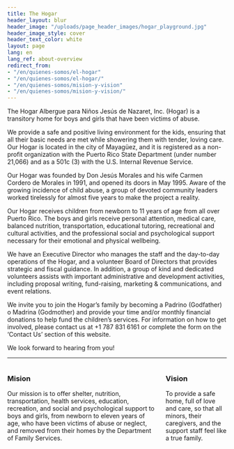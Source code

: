 ```yaml
---
title: The Hogar
header_layout: blur
header_image: "/uploads/page_header_images/hogar_playground.jpg"
header_image_style: cover
header_text_color: white
layout: page
lang: en
lang_ref: about-overview
redirect_from:
- "/en/quienes-somos/el-hogar"
- "/en/quienes-somos/el-hogar/"
- "/en/quienes-somos/mision-y-vision"
- "/en/quienes-somos/mision-y-vision/"
---
```


The Hogar Albergue para Niños Jesús de Nazaret, Inc. (Hogar) is a transitory home for boys and girls that have been victims of abuse.

We provide a safe and positive living environment for the kids, ensuring that all their basic needs are met while showering them with tender, loving care. Our Hogar is located in the city of Mayagüez, and it is registered as a non-profit organization with the Puerto Rico State Department (under number 21,066) and as a 501c (3) with the U.S. Internal Revenue Service.

Our Hogar was founded by Don Jesús Morales and his wife Carmen Cordero de Morales in 1991, and opened its doors in May 1995. Aware of the growing incidence of child abuse, a group of devoted community leaders worked tirelessly for almost five years to make the project a reality.

Our Hogar receives children from newborn to 11 years of age from all over Puerto Rico. The boys and girls receive personal attention, medical care, balanced nutrition, transportation, educational tutoring, recreational and cultural activities, and the professional social and psychological support necessary for their emotional and physical wellbeing.

We have an Executive Director who manages the staff and the day-to-day operations of the Hogar, and a volunteer Board of Directors that provides strategic and fiscal guidance. In addition, a group of kind and dedicated volunteers assists with important administrative and development activities, including proposal writing, fund-raising, marketing & communications, and event relations.

We invite you to join the Hogar’s family by becoming a Padrino (Godfather) o Madrina (Godmother) and provide your time and/or monthly financial donations to help fund the children’s services.  For information on how to get involved, please contact us at +1 787 831 6161 or complete the form on the ‘Contact Us’ section of this website. 

We look forward to hearing from you!

<hr />

<div class="columns">
  <div class="column">
    <h3 class="is-size-3 mb-0">Mision</h3>
    <p>Our mission is to offer shelter, nutrition, transportation, health services, education, recreation, and social and psychological support to boys and girls, from newborn to eleven years of age, who have been victims of abuse or neglect, and removed from their homes by the Department of Family Services.</p>
  </div>

  <div class="column">
    <h3 class="is-size-3 mb-0">Vision</h3>
    <p>To provide a safe home, full of love and care, so that all minors, their caregivers, and the support staff feel like a true family.</p>
  </div>
</div>
